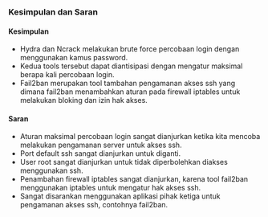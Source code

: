 ### Kesimpulan dan Saran
#### Kesimpulan
* Hydra dan Ncrack melakukan brute force percobaan login dengan menggunakan kamus password.
* Kedua tools tersebut dapat diantisipasi dengan mengatur maksimal berapa kali percobaan login.
* Fail2ban merupakan tool tambahan pengamanan akses ssh yang dimana fail2ban menambahkan aturan pada firewall iptables untuk melakukan bloking dan izin hak akses.

#### Saran
* Aturan maksimal percobaan login sangat dianjurkan ketika kita mencoba melakukan pengamanan server untuk akses ssh.
* Port default ssh sangat dianjurkan untuk diganti.
* User root sangat dianjurkan untuk tidak diperbolehkan diakses menggunakan ssh.
* Penambahan firewall iptables sangat dianjurkan, karena tool fail2ban menggunakan iptables untuk mengatur hak akses ssh.
* Sangat disarankan menggunakan aplikasi pihak ketiga untuk pengamanan akses ssh, contohnya fail2ban.